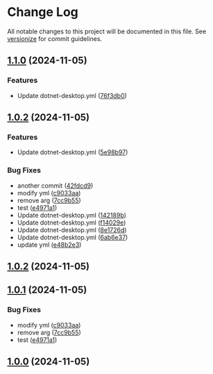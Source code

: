 # Change Log

All notable changes to this project will be documented in this file. See [versionize](https://github.com/versionize/versionize) for commit guidelines.

<a name="1.1.0"></a>
## [1.1.0](https://www.github.com/mika-eng/CICDTest/releases/tag/v1.1.0) (2024-11-05)

### Features

* Update dotnet-desktop.yml ([76f3db0](https://www.github.com/mika-eng/CICDTest/commit/76f3db0add9ca2f9eac0af230b220f10107e262e))

<a name="1.0.2"></a>
## [1.0.2](https://www.github.com/mika-eng/CICDTest/releases/tag/v1.0.2) (2024-11-05)

### Features

* Update dotnet-desktop.yml ([5e98b97](https://www.github.com/mika-eng/CICDTest/commit/5e98b9717416132826574a003107446e39cb4f71))

### Bug Fixes

* another commit ([42fdcd9](https://www.github.com/mika-eng/CICDTest/commit/42fdcd9d5119ed6987a1e5d5abd955906029680d))
* modify yml ([c9033aa](https://www.github.com/mika-eng/CICDTest/commit/c9033aa6319dca7b4e6c9cd5d8473e971159813b))
* remove arg ([7cc9b55](https://www.github.com/mika-eng/CICDTest/commit/7cc9b55d1448bf31b036319c11b941ba493f87f0))
* test ([e4971a1](https://www.github.com/mika-eng/CICDTest/commit/e4971a1c9f8332bfa729cf0e28406c6f93e01f2b))
* Update dotnet-desktop.yml ([142189b](https://www.github.com/mika-eng/CICDTest/commit/142189bd088f359ce439ea5d9b20f152007dc427))
* Update dotnet-desktop.yml ([f14029e](https://www.github.com/mika-eng/CICDTest/commit/f14029e3bbe432eaee0ee7c5b557bfaf7def139a))
* Update dotnet-desktop.yml ([8e1726d](https://www.github.com/mika-eng/CICDTest/commit/8e1726d9035fb189e0ce2a4a1fa7a2c97443063e))
* Update dotnet-desktop.yml ([6ab6e37](https://www.github.com/mika-eng/CICDTest/commit/6ab6e371bddf5f52973452dcf3d074f3de574c86))
* update yml ([e48b2e3](https://www.github.com/mika-eng/CICDTest/commit/e48b2e3ccbaf05814905698ccbac2219dcc60878))

<a name="1.0.2"></a>
## [1.0.2](https://www.github.com/mika-eng/CICDTest/releases/tag/v1.0.2) (2024-11-05)

<a name="1.0.1"></a>
## [1.0.1](https://www.github.com/mika-eng/CICDTest/releases/tag/v1.0.1) (2024-11-05)

### Bug Fixes

* modify yml ([c9033aa](https://www.github.com/mika-eng/CICDTest/commit/c9033aa6319dca7b4e6c9cd5d8473e971159813b))
* remove arg ([7cc9b55](https://www.github.com/mika-eng/CICDTest/commit/7cc9b55d1448bf31b036319c11b941ba493f87f0))
* test ([e4971a1](https://www.github.com/mika-eng/CICDTest/commit/e4971a1c9f8332bfa729cf0e28406c6f93e01f2b))

<a name="1.0.0"></a>
## [1.0.0](https://www.github.com/mika-eng/CICDTest/releases/tag/v1.0.0) (2024-11-05)

